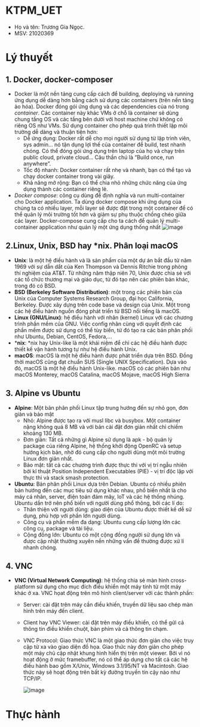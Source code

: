 # KTPM_UET
- Họ và tên: Trương Gia Ngọc. 
- MSV: 21020369

# Lý thuyết
## 1. Docker, docker-composer
- Docker là một nền tảng cung cấp cách để building, deploying và running ứng dụng dễ dàng hơn bằng cách sử dụng các containers (trên nền tảng ảo hóa). Docker đóng gói ứng dụng và các dependencies của nó trong *container*. Các container này khác VMs ở chỗ là container sẽ dùng chung tầng OS và các tầng bên dưới với host machine chứ không có riêng OS như VMs. Sử dụng container cho phép quá trình thiết lập môi trường dễ dàng và thuận tiện hơn:  
  - Dễ ứng dụng: Docker rất dễ cho mọi người sử dụng từ lập trình viên, sys admin… nó tận dụng lợi thế của container để build, test nhanh chóng. Có thể đóng gói ứng dụng trên laptop của họ và chạy trên public cloud, private cloud… Câu thần chú là
    “Build once, run anywhere”.
  - Tốc độ nhanh: Docker container rất nhẹ và nhanh, bạn có thể tạo và chạy docker container trong vài giây.
  - Khả năng mở rộng: Bạn có thể chia nhỏ những chức năng của ứng dụng thành các container riêng lẻ.
- *Docker compose*: công cụ dùng để định nghĩa và run multi-container cho Docker application. Ta dùng docker compose khi ứng dụng của chúng ta có nhiều layer, mỗi layer sẽ được đặt trong một container để có thể quản lý môi trường tốt hơn và giảm
  sự phụ thuộc chồng chéo giữa các layer. Docker-compose cung cấp cho ta cách để quản lý multi-container application như quản lý một ứng dụng thống nhất
    ![image](https://github.com/cognaiger/KTPM_UET/assets/100193663/f4a09e9c-7dc9-44de-9cfb-30df3b4e104d)

## 2.Linux, Unix, BSD hay *nix. Phân loại macOS
- **Unix**: là một hệ điều hành và là sản phẩm của một dự án bắt đầu từ năm 1969 với sự dẫn dắt của Ken Thompson và Dennis Ritchie trong phòng thí nghiệm của AT&T. Từ những năm thập niên 70, Unix được chia sẻ với các tổ chức thương mại và giáo dục, từ đó tạo nên các phiên bản khác, trong đó có BSD.
- **BSD (Berkeley Software Distribution)**: một trong các phiên bản của Unix của Computer Systems Research Group, đại học California, Berkeley. Được xây dựng trên code base và design của Unix. Một trong các hệ điều hành nguồn đóng phát triển từ BSD nổi tiếng là macOS.
- **Linux (GNU/Linux)**: hệ điều hành với nhân (kernel) Linux với các chương trình phần mềm của GNU. Việc config nhân cùng với quyết định các phần mềm được sử dụng có thể tùy biến, từ đó tạo ra các bản phân phối như Ubuntu, Debian, CentOS, Fedora,...
- ***nix**: *nix hay Unix-like là một khái niệm để chỉ các hệ điều hành được thiết kế vận hành tương tự như hệ điều hành Unix.
- **macOS**: macOS là một hệ điều hành được phát triển dựa trên BSD. Đồng thời macOS cũng đạt chuẩn SUS (Single UNIX Specification). Dựa vào đó, macOS là một hệ điều hành Unix-like. macOS có các phiên bản như macOS Monterey, macOS Catalina, macOS
  Mojave, macOS High Sierra
## 3. Alpine vs Ubuntu
- **Alpine**: Một bản phân phối Linux tập trung hướng đến sự nhỏ gọn, đơn giản và bảo mật
  - Nhỏ: Alpine được tạo ra với musl libc và busybox. Một container nặng không quá 8 MB và với bản cài đặt đơn giản nhất chỉ chiếm khoảng 130 MB.
  - Đơn giản: Tất cả những gì Alpine sử dụng là apk - bộ quản lý package của riêng Alpine, hệ thống khởi động OpenRC và setup hướng kịch bản, nhờ đó cung cấp cho người dùng một môi trường Linux đơn giản nhất.
  - Bảo mật: tất cả các chương trình được thực thi với vị trí ngẫu nhiên bởi kĩ thuật Position Independent Executables (PIE) - vị trí độc lập với thực thi và stack smash protection.
- **Ubuntu**: Bản phân phối Linux dựa trên Debian. Ubuntu có nhiều phiên bản hướng đến các mục tiêu sử dụng khác nhau, phổ biến nhất là cho máy cá nhân, server, điện toán đám mây, IoT và các hệ thống nhúng. Ubuntu dần trở nên phổ biến với người dùng phổ thông, bởi các lí do:
  - Thân thiện với người dùng: giao diện của Ubuntu được thiết kế dễ sử dụng, phù hợp với phần lớn người dùng.
  - Công cụ và phần mềm đa dạng: Ubuntu cung cấp lượng lớn các công cụ, package và tài liệu.
  - Cộng đồng lớn: Ubuntu có một cộng đồng người sử dụng lớn và được cập nhật thường xuyên nền những vấn đề thường được xử lí nhanh chóng.
## 4. VNC
- **VNC (Virtual Network Computing)**: hệ thống chia sẻ màn hình cross-platform sử dụng cho mục đích điều khiển một máy tính từ một máy khác ở xa. VNC họat động trên mô hình client/server với các thành phần:
  - Server: cài đặt trên máy cần điều khiến, truyền dữ liệu sao chép màn hình trên máy đến client.
  - Client hay VNC Viewer: cài đặt trên máy điều khiển, có thể gửi cả thông tin điều khiển chuột, bàn phím và cả thông tin chạm.
  - VNC Protocol: Giao thức VNC là một giao thức đơn giản cho việc truy cập từ xa vào giao diện đồ họa. Giao thức này đơn giản cho phép một máy chủ cập nhật khung hình hiển thị trên một viewer. Bởi vì nó hoạt động ở mức framebuffer, nó có thể áp
    dụng cho tất cả các hệ điều hành bao gồm X/Unix, Windows 3.1/95/NT và Macintosh. Giao thức này sẽ hoạt động trên bất kỳ đường truyền tin cậy nào như TCP/IP.
  
      ![image](https://github.com/cognaiger/KTPM_UET/assets/100193663/620df422-c3e7-41fb-b2b6-458a3bd728f6)

# Thực hành
